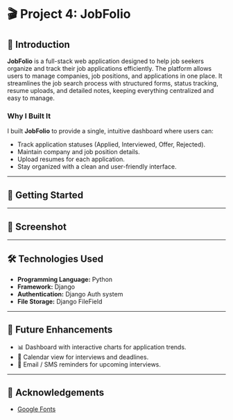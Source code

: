 # 🎬 Project 4: JobFolio

## 📝 Introduction  

**JobFolio** is a full-stack web application designed to help job seekers organize and track their job applications efficiently. The platform allows users to manage companies, job positions, and applications in one place. It streamlines the job search process with structured forms, status tracking, resume uploads, and detailed notes, keeping everything centralized and easy to manage.  

### Why I Built It  
I built **JobFolio** to provide a single, intuitive dashboard where users can:  
- Track application statuses (Applied, Interviewed, Offer, Rejected).  
- Maintain company and job position details.  
- Upload resumes for each application.  
- Stay organized with a clean and user-friendly interface.  

---

## 🚀 Getting Started  
  

---

## 🎨 Screenshot  


---

## 🛠️ Technologies Used  

- **Programming Language:** Python 
- **Framework:** Django   
- **Authentication:** Django Auth system  
- **File Storage:** Django FileField

---

## 🔮 Future Enhancements  

- 📊 Dashboard with interactive charts for application trends.  
- 📅 Calendar view for interviews and deadlines.  
- 🔔 Email / SMS reminders for upcoming interviews.  

---

## 🙏 Acknowledgements  

* [Google Fonts](https://fonts.google.com/)  
